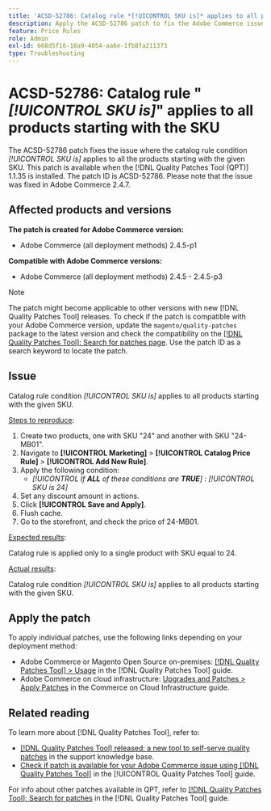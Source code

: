 ```yaml
---
title: 'ACSD-52786: Catalog rule *[!UICONTROL SKU is]* applies to all products starting with the SKU'
description: Apply the ACSD-52786 patch to fix the Adobe Commerce issue where the catalog rule condition *[!UICONTROL SKU is]* applies to all the products starting with the given SKU.
feature: Price Rules
role: Admin
exl-id: 668d5f16-18a9-4054-aa6e-1fb8fa211373
type: Troubleshooting
---
```

# ACSD-52786: Catalog rule "*[!UICONTROL SKU is]*" applies to all products starting with the SKU

The ACSD-52786 patch fixes the issue where the catalog rule condition *[!UICONTROL SKU is]* applies to all the products starting with the given SKU. This patch is available when the [!DNL Quality Patches Tool (QPT)] 1.1.35 is installed. The patch ID is ACSD-52786. Please note that the issue was fixed in Adobe Commerce 2.4.7.

## Affected products and versions

**The patch is created for Adobe Commerce version:**

* Adobe Commerce (all deployment methods) 2.4.5-p1

**Compatible with Adobe Commerce versions:**

* Adobe Commerce (all deployment methods) 2.4.5 - 2.4.5-p3

>[!NOTE]
>
>The patch might become applicable to other versions with new [!DNL Quality Patches Tool] releases. To check if the patch is compatible with your Adobe Commerce version, update the `magento/quality-patches` package to the latest version and check the compatibility on the [[!DNL Quality Patches Tool]: Search for patches page](https://experienceleague.adobe.com/tools/commerce-quality-patches/index.html). Use the patch ID as a search keyword to locate the patch.

## Issue

Catalog rule condition *[!UICONTROL SKU is]* applies to all products starting with the given SKU.

<u>Steps to reproduce</u>:

1. Create two products, one with SKU "24" and another with SKU "24-MB01".
1. Navigate to **[!UICONTROL Marketing]** > **[!UICONTROL Catalog Price Rule]** > **[!UICONTROL Add New Rule]**.
1. Apply the following condition:
    * *[!UICONTROL If **ALL** of these conditions are **TRUE**]* : *[!UICONTROL SKU is 24]*
1. Set any discount amount in actions.
1. Click **[!UICONTROL Save and Apply]**.
1. Flush cache.
1. Go to the storefront, and check the price of 24-MB01.

<u>Expected results</u>:

Catalog rule is applied only to a single product with SKU equal to 24.

<u>Actual results</u>:

Catalog rule condition *[!UICONTROL SKU is]* applies to all products starting with the given SKU.

## Apply the patch

To apply individual patches, use the following links depending on your deployment method:

* Adobe Commerce or Magento Open Source on-premises: [[!DNL Quality Patches Tool] > Usage](/help/tools/quality-patches-tool/usage.md) in the [!DNL Quality Patches Tool] guide.
* Adobe Commerce on cloud infrastructure: [Upgrades and Patches > Apply Patches](https://experienceleague.adobe.com/docs/commerce-cloud-service/user-guide/develop/upgrade/apply-patches.html) in the Commerce on Cloud Infrastructure guide.

## Related reading

To learn more about [!DNL Quality Patches Tool], refer to:

* [[!DNL Quality Patches Tool] released: a new tool to self-serve quality patches](https://experienceleague.adobe.com/en/docs/commerce-operations/tools/quality-patches-tool/quality-patches-tool-to-self-serve-quality-patches) in the support knowledge base.
* [Check if patch is available for your Adobe Commerce issue using [!DNL Quality Patches Tool]](/help/tools/quality-patches-tool/patches-available-in-qpt/check-patch-for-magento-issue-with-magento-quality-patches.md) in the [!UICONTROL Quality Patches Tool] guide.


For info about other patches available in QPT, refer to [[!DNL Quality Patches Tool]: Search for patches](https://experienceleague.adobe.com/tools/commerce-quality-patches/index.html) in the [!DNL Quality Patches Tool] guide.
